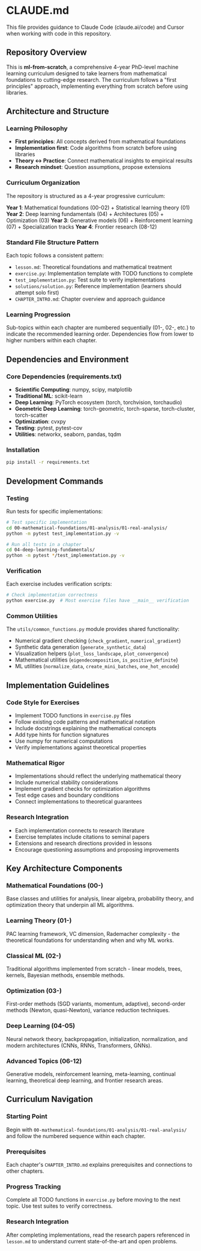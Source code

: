 # CLAUDE.md

This file provides guidance to Claude Code (claude.ai/code) and Cursor when working with code in this repository.

## Repository Overview

This is **ml-from-scratch**, a comprehensive 4-year PhD-level machine learning curriculum designed to take learners from mathematical foundations to cutting-edge research. The curriculum follows a "first principles" approach, implementing everything from scratch before using libraries.

## Architecture and Structure

### Learning Philosophy

- **First principles**: All concepts derived from mathematical foundations
- **Implementation first**: Code algorithms from scratch before using libraries
- **Theory ↔ Practice**: Connect mathematical insights to empirical results
- **Research mindset**: Question assumptions, propose extensions

### Curriculum Organization

The repository is structured as a 4-year progressive curriculum:

**Year 1**: Mathematical foundations (00-02) + Statistical learning theory (01)
**Year 2**: Deep learning fundamentals (04) + Architectures (05) + Optimization (03)
**Year 3**: Generative models (06) + Reinforcement learning (07) + Specialization tracks
**Year 4**: Frontier research (08-12)

### Standard File Structure Pattern

Each topic follows a consistent pattern:

- `lesson.md`: Theoretical foundations and mathematical treatment
- `exercise.py`: Implementation template with TODO functions to complete
- `test_implementation.py`: Test suite to verify implementations
- `solutions/solution.py`: Reference implementation (learners should attempt solo first)
- `CHAPTER_INTRO.md`: Chapter overview and approach guidance

### Learning Progression

Sub-topics within each chapter are numbered sequentially (01-, 02-, etc.) to indicate the recommended learning order. Dependencies flow from lower to higher numbers within each chapter.

## Dependencies and Environment

### Core Dependencies (requirements.txt)

- **Scientific Computing**: numpy, scipy, matplotlib
- **Traditional ML**: scikit-learn  
- **Deep Learning**: PyTorch ecosystem (torch, torchvision, torchaudio)
- **Geometric Deep Learning**: torch-geometric, torch-sparse, torch-cluster, torch-scatter
- **Optimization**: cvxpy
- **Testing**: pytest, pytest-cov
- **Utilities**: networkx, seaborn, pandas, tqdm

### Installation

```bash
pip install -r requirements.txt
```

## Development Commands

### Testing

Run tests for specific implementations:

```bash
# Test specific implementation
cd 00-mathematical-foundations/01-analysis/01-real-analysis/
python -m pytest test_implementation.py -v

# Run all tests in a chapter
cd 04-deep-learning-fundamentals/
python -m pytest */test_implementation.py -v
```

### Verification

Each exercise includes verification scripts:

```bash
# Check implementation correctness
python exercise.py  # Most exercise files have __main__ verification
```

### Common Utilities

The `utils/common_functions.py` module provides shared functionality:

- Numerical gradient checking (`check_gradient`, `numerical_gradient`)
- Synthetic data generation (`generate_synthetic_data`)
- Visualization helpers (`plot_loss_landscape`, `plot_convergence`)
- Mathematical utilities (`eigendecomposition`, `is_positive_definite`)
- ML utilities (`normalize_data`, `create_mini_batches`, `one_hot_encode`)

## Implementation Guidelines

### Code Style for Exercises

- Implement TODO functions in `exercise.py` files
- Follow existing code patterns and mathematical notation
- Include docstrings explaining the mathematical concepts
- Add type hints for function signatures
- Use numpy for numerical computations
- Verify implementations against theoretical properties

### Mathematical Rigor

- Implementations should reflect the underlying mathematical theory
- Include numerical stability considerations
- Implement gradient checks for optimization algorithms
- Test edge cases and boundary conditions
- Connect implementations to theoretical guarantees

### Research Integration

- Each implementation connects to research literature
- Exercise templates include citations to seminal papers
- Extensions and research directions provided in lessons
- Encourage questioning assumptions and proposing improvements

## Key Architecture Components

### Mathematical Foundations (00-)

Base classes and utilities for analysis, linear algebra, probability theory, and optimization theory that underpin all ML algorithms.

### Learning Theory (01-)

PAC learning framework, VC dimension, Rademacher complexity - the theoretical foundations for understanding when and why ML works.

### Classical ML (02-)

Traditional algorithms implemented from scratch - linear models, trees, kernels, Bayesian methods, ensemble methods.

### Optimization (03-)

First-order methods (SGD variants, momentum, adaptive), second-order methods (Newton, quasi-Newton), variance reduction techniques.

### Deep Learning (04-05)

Neural network theory, backpropagation, initialization, normalization, and modern architectures (CNNs, RNNs, Transformers, GNNs).

### Advanced Topics (06-12)

Generative models, reinforcement learning, meta-learning, continual learning, theoretical deep learning, and frontier research areas.

## Curriculum Navigation

### Starting Point

Begin with `00-mathematical-foundations/01-analysis/01-real-analysis/` and follow the numbered sequence within each chapter.

### Prerequisites

Each chapter's `CHAPTER_INTRO.md` explains prerequisites and connections to other chapters.

### Progress Tracking

Complete all TODO functions in `exercise.py` before moving to the next topic. Use test suites to verify correctness.

### Research Integration

After completing implementations, read the research papers referenced in `lesson.md` to understand current state-of-the-art and open problems.
